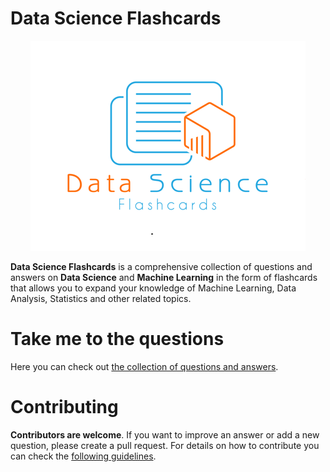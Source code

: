 # Data Science Flashcards

<div align="center" >
  <img src="./assets/images/logo.png" alt="logo" />
</div>

**Data Science Flashcards** is a comprehensive collection of questions and answers on **Data Science** and **Machine Learning** in the form of flashcards that allows you to expand your knowledge of Machine Learning, Data Analysis, Statistics and other related topics. 

# Take me to the questions
Here you can check out [the collection of questions and answers](https://klaus78.github.io/Data-Science-Flashcards). 

# Contributing
**Contributors are welcome**. If you want to improve an answer or add a new question, please create a pull request. For details on how to contribute you can check the [following guidelines](https://github.com/klaus78/Data-Science-Flashcards/blob/master/Contributing.md).
